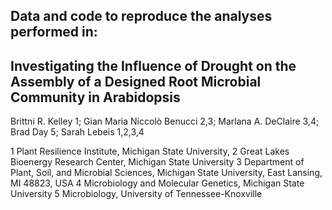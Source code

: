 ## Data and code to reproduce the analyses performed in:

## Investigating the Influence of Drought on the Assembly of a Designed Root Microbial Community in Arabidopsis

Brittni R. Kelley 1; Gian Maria Niccolò Benucci 2,3; Marlana A. DeClaire 3,4; Brad Day 5; Sarah Lebeis 1,2,3,4

1 Plant Resilience Institute, Michigan State University, 
2 Great Lakes Bioenergy Research Center, Michigan State University 
3 Department of Plant, Soil, and Microbial Sciences, Michigan State University, East Lansing, MI 48823, USA
4 Microbiology and Molecular Genetics, Michigan State University 
5 Microbiology, University of Tennessee-Knoxville
